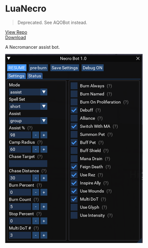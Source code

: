 # LuaNecro

> Deprecated. See AQOBot instead.

[View Repo](https://gitlab.com/aquietone/luanecro)  
[Download](https://gitlab.com/aquietone/luanecro/-/archive/main/luanecro-main.zip)  

A Necromancer assist bot. 

![](../images/luanecro.png)